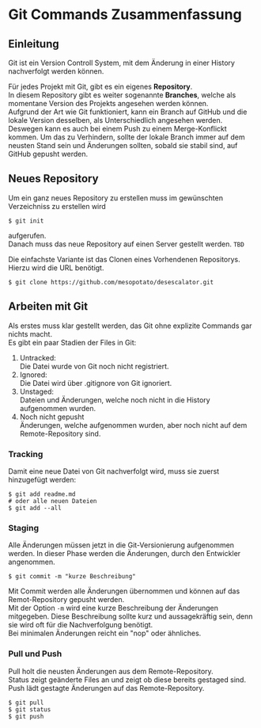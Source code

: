 Git Commands Zusammenfassung
===

## Einleitung


Git ist ein Version Controll System, mit dem Änderung in einer History nachverfolgt werden können.

Für jedes Projekt mit Git, gibt es ein eigenes **Repository**.  
In diesem Repository gibt es weiter sogenannte **Branches**, welche als momentane Version des Projekts angesehen werden können.  
Aufgrund der Art wie Git funktioniert, kann ein Branch auf GitHub und die lokale Version desselben, als Unterschiedlich angesehen werden. Deswegen kann es auch bei einem Push zu einem Merge-Konflickt kommen. Um das zu Verhindern, sollte der lokale Branch immer auf dem neusten Stand sein und Änderungen sollten, sobald sie stabil sind, auf GitHub gepusht werden.  


## Neues Repository

Um ein ganz neues Repository zu erstellen muss im gewünschten Verzeichniss zu erstellen wird
```shellsession
$ git init
```
aufgerufen.  
Danach muss das neue Repository auf einen Server gestellt werden. `TBD`

Die einfachste Variante ist das Clonen eines Vorhendenen Repositorys. Hierzu wird die URL benötigt.
```
$ git clone https://github.com/mesopotato/desescalator.git
```
 
## Arbeiten mit Git

Als erstes muss klar gestellt werden, das Git ohne explizite Commands gar nichts macht.  
Es gibt ein paar Stadien der Files in Git:  
1. Untracked:  
Die Datei wurde von Git noch nicht registriert.
1. Ignored:  
Die Datei wird über .gitignore von Git ignoriert.
1. Unstaged:  
Dateien und Änderungen, welche noch nicht in die History aufgenommen wurden.
1. Noch nicht gepusht  
Änderungen, welche aufgenommen wurden, aber noch nicht auf dem Remote-Repository sind.

### Tracking

Damit eine neue Datei von Git nachverfolgt wird, muss sie zuerst hinzugefügt werden:
```shell
$ git add readme.md
# oder alle neuen Dateien
$ git add --all
```

### Staging

Alle Änderungen müssen jetzt in die Git-Versionierung aufgenommen werden. In dieser Phase werden die Änderungen, durch den Entwickler angenommen.  
```shell
$ git commit -m "kurze Beschreibung"
```
Mit Commit werden alle Änderungen übernommen und können auf das Remot-Repository gepusht werden.  
Mit der Option `-m`  wird eine kurze Beschreibung der Änderungen mitgegeben. Diese Beschreibung sollte kurz und aussagekräftig sein, denn sie wird oft für die Nachverfolgung benötigt.  
Bei minimalen Änderungen reicht ein "nop" oder ähnliches.

### Pull und Push

Pull holt die neusten Änderungen aus dem Remote-Repository.  
Status zeigt geänderte Files an und zeigt ob diese bereits gestaged sind.  
Push lädt gestagte Änderungen auf das Remote-Repository.
```shell
$ git pull
$ git status
$ git push
```